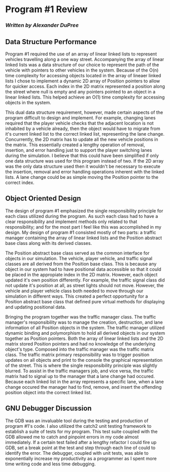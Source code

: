# Program #1 Review
### _Written by Alexander DuPree_

## Data Structure Performance
Program #1 required the use of an array of linear linked lists to represent vehicles travelling along a one way street. Accompanying the array of linear linked lists was a data structure of our choice to represent the path of the vehicle with pointers to other vehicles in the system. Because of the O(n) time complexity for accessing objects located in the array of lineaer linked lists I chose to implement a dynamic 2D array of Position pointers to allow for quicker access. Each index in the 2D matrix represented a position along the street where null is empty and any pointers pointed to an object in a linear linked lists. This helped achieve an O(1) time complexity for accessing objects in the system.

This dual data structure requirement, however, made certain aspects of the program difficult to design and implement. For example, changing lanes required that the player vehicle checks that the adjacent location is not inhabited by a vehicle already, then the object would have to migrate from it's current linked list to the correct linked list, representing the lane change. Concurrently, the 2D matrix has to update all the new vehicle positions in the matrix. This essentially created a lengthy operation of removal, insertion, and error handling just to support the player switching lanes during the simulation. I believe that this could have been simplified if only one data structure was used for this program instead of two. If the 2D array was the only data structure used then it wouldn't be necessary to execute the insertion, removal and error handling operations inherent with the linked lists. A lane change could be as simple moving the Position pointer to the correct index. 

## Object Oriented Design

The design of program #1 emphasized the single responsibility principle for each class utilized during the program. As such each class had to have a clear responsibility and implement methods only related to that responsibility; and for the most part I feel like this was accomplished in my design. My design of program #1 consisted mostly of two parts: a traffic manager containing the array of linear linked lists and the Position abstract base class along with its derived classes. 

The Position abstract base class served as the common interface for objects in our simulation. The vehicle, player vehicle, and traffic signal classes are all derived from the Position base class. This is because any object in our system had to have positional data accessible so that it could be placed in the appropiate index in the 2D matrix. However, each object updated it's own position differently. For example, the traffic signal class did not update it's position at all, as street lights should not move. However, the vehicle and player vehicle class both needed to move through our simulation in different ways. This created a perfect opportunity for a Position abstract base class that defined pure virtual methods for displaying and updating positional data. 

Bringing the program together was the traffic manager class. The traffic manager's responsibility was to manage the creation, destruction, and lane information of all Position objects in the system. The traffic manager utilized dynamic binding and polymorphism to hold all derived objects in our system together as Position pointers. Both the array of linear linked lists and the 2D matrix stored Position pointers and had no knowledge of the underlying object's type. Composed into the traffic manager was the traffic matrix class. The traffic matrix primary responsibility was to trigger position updates on all objects and print to the console the graphical representation of the street. This is where the single responsibility principle was slightly blurred. To assist in the traffic managers job, and vice versa, the traffic matrix had to signal up to the manager that a lane change had occured. Because each linked list in the array represents a specific lane, when a lane change occured the manager had to find, remove, and insert the offending position object into the correct linked list. 

## GNU Debugger Discussion

The GDB was an invaluable tool during the testing and production of program #1's code. I also utilized the catch2 unit testing framework to establish a suite of tests for my program. This test suite coupled with the GDB allowed me to catch and pinpoint errors in my code almost immediately. If a certain test failed after a lengthy refactor I could fire up GDB, set a break point at the test and step through each line of could to identify the error. The debugger, coupled with unit tests, was able to exponentially increase my productivity as a programmer as I spent more time writing code and less time debugging. 

